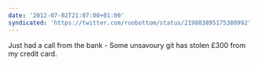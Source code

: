 ```yaml
---
date: '2012-07-02T21:07:00+01:00'
syndicated: 'https://twitter.com/roobottom/status/219883895175380992'
---
```

Just had a call from the bank - Some unsavoury git has stolen £300 from my credit card.
